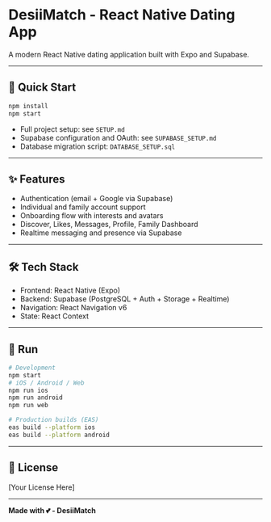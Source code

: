# DesiiMatch - React Native Dating App

A modern React Native dating application built with Expo and Supabase.

---

## 🚀 Quick Start

```bash
npm install
npm start
```

- Full project setup: see `SETUP.md`
- Supabase configuration and OAuth: see `SUPABASE_SETUP.md`
- Database migration script: `DATABASE_SETUP.sql`

---

## ✨ Features

- Authentication (email + Google via Supabase)
- Individual and family account support
- Onboarding flow with interests and avatars
- Discover, Likes, Messages, Profile, Family Dashboard
- Realtime messaging and presence via Supabase

---

## 🛠 Tech Stack

- Frontend: React Native (Expo)
- Backend: Supabase (PostgreSQL + Auth + Storage + Realtime)
- Navigation: React Navigation v6
- State: React Context

---

## 📱 Run

```bash
# Development
npm start
# iOS / Android / Web
npm run ios
npm run android
npm run web
```

```bash
# Production builds (EAS)
eas build --platform ios
eas build --platform android
```

---

## 📄 License

[Your License Here]

---

**Made with 💕 - DesiiMatch**
